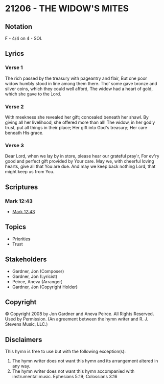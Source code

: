 # 21206 - THE WIDOW'S MITES

## Notation

F - 4/4 on 4 - SOL

## Lyrics

### Verse 1

The rich passed by the treasury with pageantry and flair, But one poor widow humbly stood in line among them there. Tho' some gave bronze and silver coins, which they could well afford, The widow had a heart of gold, which she gave to the Lord. 

### Verse 2

With meekness she revealed her gift; concealed beneath her shawl. By giving all her livelihood, she offered more than all! The widow, in her godly trust, put all things in their place; Her gift into God's treasury; Her care beneath His grace.

### Verse 3

Dear Lord, when we lay by in store, please hear our grateful pray'r, For ev'ry good and perfect gift provided by Your care. May we, with cheerful loving hearts, give all that You are due. And may we keep back nothing Lord, that might keep us from You.


## Scriptures

### Mark 12:43

- [Mark 12:43](https://www.biblegateway.com/passage/?search=Mark%2012%3A43)


## Topics

- Priorities
- Trust

## Stakeholders

- Gardner, Jon (Composer)
- Gardner, Jon (Lyricist)
- Peirce, Aneva (Arranger)
- Gardner, Jon (Copyright Holder)

## Copyright

© Copyright 2008 by Jon Gardner and Aneva Peirce.  All Rights Reserved. Used by Permission.
(An agreement between the hymn writer and R. J. Stevens Music, LLC.)

## Disclaimers

This hymn is free to use but with the following exception(s):
1. The hymn writer does not want this hymn and its arrangement altered in any way.
2. The hymn writer does not want this hymn accompanied with instrumental music.
Ephesians 5:19; Colossians 3:16

